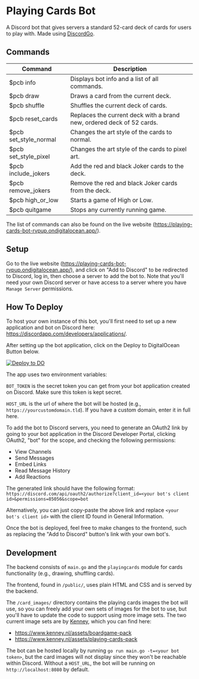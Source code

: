 # Playing Cards Bot
A Discord bot that gives servers a standard 52-card deck of cards for users to play with. Made using [DiscordGo](https://github.com/bwmarrin/discordgo).

## Commands

| Command | Description |
| --- | --- |
| $pcb info | Displays bot info and a list of all commands. |
| $pcb draw | Draws a card from the current deck. |
| $pcb shuffle | Shuffles the current deck of cards. |
| $pcb reset_cards | Replaces the current deck with a brand new, ordered deck of 52 cards. |
| $pcb set_style_normal | Changes the art style of the cards to normal. |
| $pcb set_style_pixel | Changes the art style of the cards to pixel art. |
| $pcb include_jokers | Add the red and black Joker cards to the deck. |
| $pcb remove_jokers | Remove the red and black Joker cards from the deck. |
| $pcb high_or_low | Starts a game of High or Low. |
| $pcb quitgame | Stops any currently running game. |

The list of commands can also be found on the live website (https://playing-cards-bot-rvpup.ondigitalocean.app/).

## Setup
Go to the live website (https://playing-cards-bot-rvpup.ondigitalocean.app/), and click on "Add to Discord" to be redirected to Discord, log in, then choose a server to add the bot to. Note that you'll need your own Discord server or have access to a server where you have `Manage Server` permissions.

## How To Deploy

To host your own instance of this bot, you'll first need to set up a new application and bot on Discord here: https://discordapp.com/developers/applications/.

After setting up the bot application, click on the Deploy to DigitalOcean Button below.

[![Deploy to DO](https://www.deploytodo.com/do-btn-blue.svg)](https://cloud.digitalocean.com/apps/new?repo=https://github.com/svntax/PlayingCardsBot/tree/main)

The app uses two environment variables:

`BOT_TOKEN` is the secret token you can get from your bot application created on Discord. Make sure this token is kept secret.

`HOST_URL` is the url of where the bot will be hosted (e.g., `https://yourcustomdomain.tld`). If you have a custom domain, enter it in full here.

To add the bot to Discord servers, you need to generate an OAuth2 link by going to your bot application in the Discord Developer Portal, clicking OAuth2, "bot" for the scope, and checking the following permissions:
- View Channels
- Send Messages
- Embed Links
- Read Message History
- Add Reactions

The generated link should have the following format: `https://discord.com/api/oauth2/authorize?client_id=<your bot's client id>&permissions=85056&scope=bot`

Alternatively, you can just copy-paste the above link and replace `<your bot's client id>` with the client ID found in General Information.

Once the bot is deployed, feel free to make changes to the frontend, such as replacing the "Add to Discord" button's link with your own bot's.

## Development
The backend consists of `main.go` and the `playingcards` module for cards functionality (e.g., drawing, shuffling cards).

The frontend, found in `/public/`, uses plain HTML and CSS and is served by the backend.

The `/card_images/` directory contains the playing cards images the bot will use, so you can freely add your own sets of images for the bot to use, but you'll have to update the code to support using more image sets. The two current image sets are by [Kenney](https://www.kenney.nl/), which you can find here:
- https://www.kenney.nl/assets/boardgame-pack
- https://www.kenney.nl/assets/playing-cards-pack

The bot can be hosted locally by running `go run main.go -t=<your bot token>`, but the card images will not display since they won't be reachable within Discord. Without a `HOST_URL`, the bot will be running on `http://localhost:8080` by default.